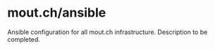 # mout.ch/ansible

Ansible configuration for all mout.ch infrastructure. Description to be completed.
